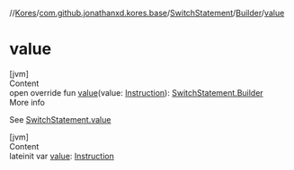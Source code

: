 //[Kores](../../../index.md)/[com.github.jonathanxd.kores.base](../../index.md)/[SwitchStatement](../index.md)/[Builder](index.md)/[value](value.md)



# value  
[jvm]  
Content  
open override fun [value](value.md)(value: [Instruction](../../../com.github.jonathanxd.kores/-instruction/index.md)): [SwitchStatement.Builder](index.md)  
More info  


See [SwitchStatement.value](../value.md)

  


[jvm]  
Content  
lateinit var [value](value.md): [Instruction](../../../com.github.jonathanxd.kores/-instruction/index.md)  



